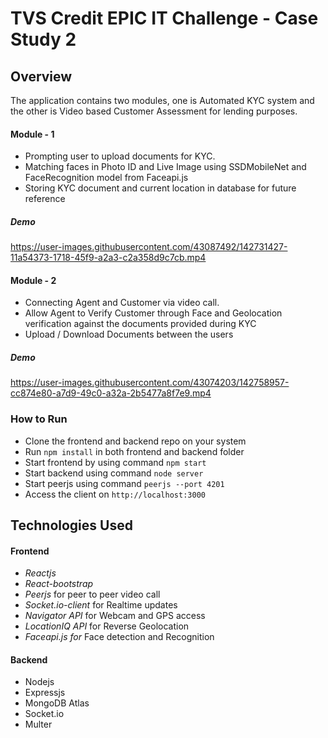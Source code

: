 # TVS Credit EPIC IT Challenge - Case Study 2

## Overview
The application contains two modules, one is Automated KYC system and the other is Video based Customer Assessment for lending purposes.


#### Module - 1
- Prompting user to upload documents for KYC.
- Matching faces in Photo ID and Live Image using SSDMobileNet and FaceRecognition model from Faceapi.js
- Storing KYC document and current location in database for future reference

##### Demo
https://user-images.githubusercontent.com/43087492/142731427-11a54373-1718-45f9-a2a3-c2a358d9c7cb.mp4


#### Module - 2
- Connecting Agent and Customer via video call. 
- Allow Agent to Verify Customer through Face and Geolocation verification against the documents provided during KYC
- Upload / Download Documents between the users


##### Demo
https://user-images.githubusercontent.com/43074203/142758957-cc874e80-a7d9-49c0-a32a-2b5477a8f7e9.mp4


### How to Run
- Clone the frontend and backend repo on your system
- Run ```npm install``` in both frontend and backend folder
- Start frontend by using command ```npm start```
- Start backend using command ```node server```
- Start peerjs using command ```peerjs --port 4201```
- Access the client on ```http://localhost:3000```


## Technologies Used

#### Frontend
- *Reactjs*
- *React-bootstrap*
- *Peerjs* for peer to peer video call
- *Socket.io-client* for Realtime updates
- *Navigator API* for Webcam and GPS access
- *LocationIQ API* for Reverse Geolocation
- *Faceapi.js for* Face detection and Recognition

#### Backend
- Nodejs
- Expressjs
- MongoDB Atlas
- Socket.io
- Multer


